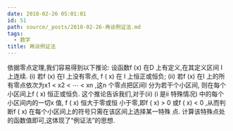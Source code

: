 ```yaml
---
date: 2010-02-26 05:01:01
id: 51
path: source/_posts/2010-02-26-再谈例证法.md
tags:
  - 数学
title: 再谈例证法
---
```


依据零点定理,我们容易得到以下推论:
设函数f (x) 在D 上有定义,在其定义区间 I 上连续.
(i) 若f (x) 在I 上没有零点, f ( x) 在 I 上恒正或恒负;
(ii) 若f (x) 在I 上的所有零点依次为x1 < x2 < ⋯ < xn ,这n 个零点把区间I 分为若干个小区间,
则在每个小区间上f ( x) 恒正或恒负.
这个推论告诉我们,对于(ii) (i 是ii 特殊情况) 中的每个小区间内的一切x 值, f ( x) 恒大于零或恒
小于零,即f ( x) > 0 或f ( x) < 0 ,从而判断f ( x) 在每个小区间上的符号只需在该区间上选择某一特殊
点. 计算该特殊点处的函数值即可,这体现了“例证法”的思想.